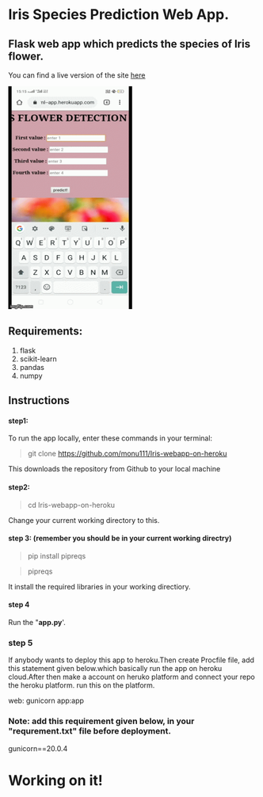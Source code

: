 # Iris Species Prediction Web App.

## Flask web app which predicts the species of Iris flower.

You can find a live version of the site [here](https://iris--ml--app.herokuapp.com/)

<img src="demo.gif" height="450" width="250">


## Requirements:
1. flask
2. scikit-learn
3. pandas
4. numpy

## Instructions

#### step1:
To run the app locally, enter these commands in your terminal: 

> git clone https://github.com/monu111/Iris-webapp-on-heroku

This downloads the repository from Github to your local machine
#### step2:
> cd Iris-webapp-on-heroku

Change your current working directory to this.

#### step 3: (remember you should be in your current working directry)
> pip install pipreqs

> pipreqs                          

It install the required libraries in your working directiory.

#### step 4
Run the "__app.py__'.

### step 5
If anybody wants to deploy this app to heroku.Then create Procfile file, add this statement given below.which basically  run the app on heroku cloud.After then make a account 
on heruko platform and connect your repo the heroku platform. run this on the platform.

web: gunicorn app:app


### Note: add this requirement given below, in your "requrement.txt" file before deployment.
gunicorn==20.0.4


# Working on it!
